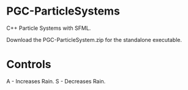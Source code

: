 # PGC-ParticleSystems
C++ Particle Systems with SFML.

Download the PGC-ParticleSystem.zip for the standalone executable.

# Controls
A - Increases Rain.
S - Decreases Rain.
